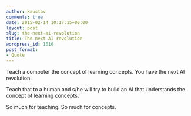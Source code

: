 ```yaml
---
author: kaustav
comments: true
date: 2015-02-14 10:17:15+00:00
layout: post
slug: the-next-ai-revolution
title: The next AI revolution
wordpress_id: 1016
post_format:
- Quote
---
```


Teach a computer the concept of learning concepts. You have the next AI revolution.

Teach that to a human and s/he will try to build an AI that understands the concept of learning concepts.

So much for teaching. So much for concepts.
